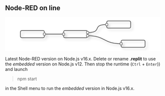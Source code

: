 ## Node-RED on line

![file](node-red-flow.png) 

Latest Node-RED version on Node.js v16.x.
Delete or rename **.replit** to use the *embedded* version on Node.js v12. Then stop the runtime (`Ctrl` + `Enter`)) and launch
> npm start 

in the Shell menu to run the *embedded* version in Node.js v16.x.
